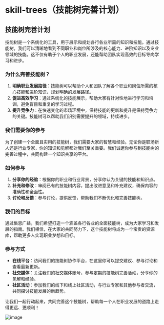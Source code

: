 # skill-trees（技能树完善计划）

## 技能树完善计划

技能树是一个系统化的工具，用于展示和规划各行各业所需的知识和技能。通过技能树，我们可以清晰地看到不同职业和岗位所涉及的核心能力、进阶知识以及专业领域的技能。这不仅有助于个人的职业发展，还能帮助团队实现高效的目标导向学习和进步。

### 为什么完善技能树？

1. **明确职业发展路径**：技能树可以帮助个人和团队了解各个职业和岗位所需的核心技能和进阶知识，规划明确的发展路径。
2. **促进高效学习**：通过系统化的技能展示，帮助大家有针对性地进行学习和培训，避免盲目和重复的学习过程。
3. **提升竞争力**：在快速变化的市场环境中，保持技能的更新和提升是保持竞争力的关键。技能树可以帮助我们识别需要提升的领域，持续进步。

### 我们需要你的参与

为了创建一个全面且实用的技能树，我们需要大家的智慧和经验。无论你是职场新人还是行业专家，你的知识和见解都对我们至关重要。我们诚邀你参与到技能树的完善过程中，共同构建一个知识共享的平台。

### 如何参与

1. **分享你的经验**：根据你的职业和行业背景，分享你认为关键的技能和知识点。
2. **补充和修改**：审阅已有的技能树内容，提出改进意见和补充建议，确保内容的准确性和全面性。
3. **讨论和反馈**：参与讨论，提供反馈，帮助我们不断优化和完善技能树。

### 我们的目标

通过集思广益，我们希望打造一个涵盖各行各业的全面技能树，成为大家学习和发展的指南。我们相信，在大家的共同努力下，这个技能树将成为一个宝贵的资源库，帮助更多人实现职业梦想和目标。

### 参与方式

- **在线平台**：访问我们的技能树协作平台，在这里你可以提交建议、参与讨论和查看最新更新。
- **社交媒体**：关注我们的社交媒体账号，参与定期的技能树完善活动，分享你的见解和经验。
- **社区活动**：参加我们的线下和线上社区活动，与行业专家和其他参与者交流，共同探讨技能发展的新趋势。

让我们一起行动起来，共同完善这个技能树，帮助每一个人在职业发展的道路上走得更远、更顺利！

![image](https://github.com/bobo88/skill-trees/assets/19523480/965c578c-4535-45c6-a3f6-444a9d001dae)
